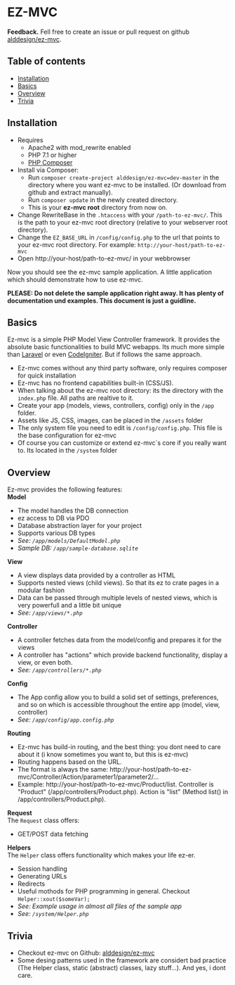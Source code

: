 # EZ-MVC
**Feedback.** Fell free to create an issue or pull request on github [alddesign/ez-mvc](https://github.com/alddesign/ez-mvc).

## Table of contents
- [Installation](#installation)
- [Basics](#basics)
- [Overview](#overview)
- [Trivia](#trivia)

## Installation
- Requires 
    - Apache2 with mod_rewrite enabled
    - PHP 7.1 or higher
    - [PHP Composer](https://getcomposer.org/)
- Install via Composer: 
    - Run `composer create-project alddesign/ez-mvc=dev-master` in the directory where you want ez-mvc to be installed. (Or download from github and extract manually).
    - Run `composer update` in the newly created directory. 
    - This is your **ez-mvc root** directory from now on.
- Change RewriteBase in the `.htaccess` with your `/path-to-ez-mvc/`. This is the path to your ez-mvc root directory (relative to your webserver root directory).
- Change the `EZ_BASE_URL` in `/config/config.php` to the url that points to your ez-mvc root directory. For example: `http://your-host/path-to-ez-mvc` 
- Open http://your-host/path-to-ez-mvc/ in your webbrowser

Now you should see the ez-mvc sample application. A little application which should demonstrate how to use ez-mvc.

**PLEASE: Do not delete the sample application right away. It has plenty of documentation und examples. This document is just a guidline.**

## Basics
Ez-mvc is a simple PHP Model View Controller framework. It provides the absolute basic functionalities to build MVC webapps. Its much more simple than [Laravel](https://laravel.com/) or even [CodeIgniter](https://codeigniter.com/). But if follows the same approach.

- Ez-mvc comes without any third party software, only requires composer for quick installation
- Ez-mvc has no frontend capabilities built-in (CSS/JS).
- When talking about the ez-mvc root directory: its the directory with the `index.php` file. All paths are realtive to it.
- Create your app (models, views, controllers, config) only in the `/app` folder.
- Assets like JS, CSS, images, can be placed in the `/assets` folder
- The only system file you need to edit is `/config/config.php`. This file is the base configuration for ez-mvc
- Of course you can customize or extend ez-mvc´s core if you really want to. Its located in the `/system` folder

## Overview
Ez-mvc provides the following features:  
**Model**
- The model handles the DB connection
- ez access to DB via PDO
- Database abstraction layer for your project
- Supports various DB types
- *See: `/app/models/DefaultModel.php`*
- *Sample DB: `/app/sample-database.sqlite`*  

**View**
- A view displays data provided by a controller as HTML
- Supports nested views (child views). So that its ez to crate pages in a modular fashion
- Data can be passed through multiple levels of nested views, which is very powerfull and a little bit unique 
- *See: `/app/views/*.php`*  

**Controller**
- A controller fetches data from the model/config and prepares it for the views
- A controller has "actions" which provide backend functionality, display a view, or even both.
- *See: `/app/controllers/*.php`*  

**Config**
- The App config allow you to build a solid set of settings, preferences, and so on which is accessible throughout the entire app (model, view, controller)
- *See: `/app/config/app.config.php`*  

**Routing**
- Ez-mvc has build-in routing, and the best thing: you dont need to care about it (i know sometimes you want to, but this is ez-mvc)
- Routing happens based on the URL.
- The format is always the same: http://your-host/path-to-ez-mvc/Controller/Action/parameter1/parameter2/...
- Example: http://your-host/path-to-ez-mvc/Product/list. Controller is "Product" (/app/controllers/Product.php). Action is "list" (Method list() in /app/controllers/Product.php). 

**Request**  
The `Request` class offers:
- GET/POST data fetching

**Helpers**  
The `Helper` class offers functionality which makes your life ez-er.
- Session handling
- Generating URLs
- Redirects
- Useful mothods for PHP programming in general. Checkout `Helper::xout($someVar);`
- *See: Example usage in almost all files of the sample app*
- *See: `/system/Helper.php`*  

## Trivia
- Checkout ez-mvc on Github: [alddesign/ez-mvc](https://github.com/alddesign/ez-mvc)
- Some desing patterns used in the framework are considert bad practice (The Helper class, static (abstract) classes, lazy stuff...). And yes, i dont care.
